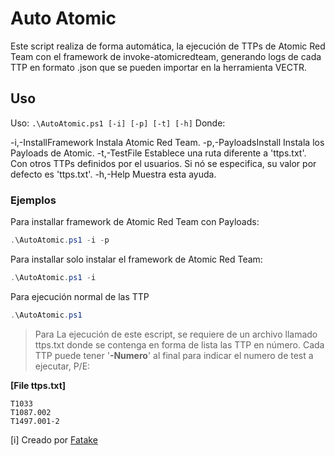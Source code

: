 # Auto Atomic

Este script realiza de forma automática, la ejecución de TTPs de Atomic Red Team
con el framework de invoke-atomicredteam, generando logs de cada TTP en formato .json que se pueden importar en la herramienta VECTR.

## Uso

Uso: `.\AutoAtomic.ps1 [-i] [-p] [-t] [-h]`
Donde:

-i,-InstallFramework          Instala Atomic Red Team.
-p,-PayloadsInstall           Instala los Payloads de Atomic.
-t,-TestFile                  Establece una ruta diferente a 'ttps.txt'.
                              Con otros TTPs definidos por el usuarios.
                              Si nó se especifica, su valor por defecto es 'ttps.txt'.
-h,-Help                      Muestra esta ayuda.


### Ejemplos

Para installar framework de Atomic Red Team con Payloads:

```powershell
.\AutoAtomic.ps1 -i -p
```

Para installar solo instalar el framework de Atomic Red Team:

```powershell
.\AutoAtomic.ps1 -i
```

Para ejecución normal de las TTP

```powershell
.\AutoAtomic.ps1
```

> Para La ejecución de este escript, se requiere de un archivo llamado ttps.txt donde se contenga en forma de lista las TTP en número.
> Cada TTP puede tener '**-Numero**' al final para indicar el numero de test a ejecutar, P/E:

**[File ttps.txt]**

```
T1033
T1087.002
T1497.001-2
```


[i] Creado por [Fatake](https://)
